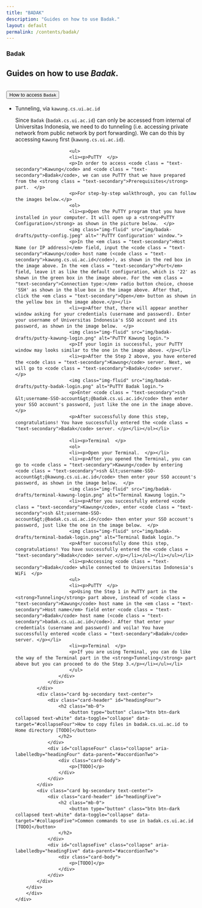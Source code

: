 ```yaml
---
title: "BADAK"
description: "Guides on how to use Badak."
layout: default
permalink: /contents/badak/
---
```


<!-- Badak -->
<section class="content-section bg-alternative">
    <div class="container rounded-lg shadow-lg p-4">
        <div class="content-section-heading text-center">
        <h3 class="text-secondary mb-0" id="badak">Badak</h3>
        <h2 class="mb-5 text-white">Guides on how to use <em class = "text-secondary">Badak</em>.</h2>
        </div>      
        <div class="bs-example">
        <div class="accordion text-white" id="accordionTwo">
            <div class="card bg-secondary">
                <div class="card-header text-center" id="headingThree">
                    <h2 class="mb-0">
                        <button type="button" class="btn btn-dark text-white" data-toggle="collapse" data-target="#collapseThree">How to access <code class = "text-secondary">Badak</code></button>									
                    </h2>
                </div>
                <div id="collapseThree" class="collapse" aria-labelledby="headingThree" data-parent="#accordionTwo">
                    <div class="card-body">
                        <ul>
                        <li><p>Tunneling, via <code class = "text-secondary">kawung.cs.ui.ac.id</code>  </p>  
                        <p>Since <code class = "text-secondary">Badak</code> (<code class = "text-secondary">badak.cs.ui.ac.id</code>) can only be accessed from internal of Universitas Indonesia, we need to do tunneling (i.e. accessing private network from public network by port forwarding). We can do this by accessing <code class = "text-secondary">Kawung</code> first (<code class = "text-secondary">kawung.cs.ui.ac.id</code>). </p>
                        
                        <ul>
                        <li><p>PuTTY  </p>  
                        <p>In order to access <code class = "text-secondary">Kawung</code> and <code class = "text-secondary">Badak</code>, we can use PuTTY that we have prepared from the <strong class = "text-secondary">Prerequisites</strong> part.  </p>  
                        <p>For step-by-step walkthrough, you can follow the images below.</p>  
                        <ol>
                        <li><p>Open the PuTTY program that you have installed in your computer. It will open up a <strong>PuTTY Configuration</strong> as shown in the picture below.  </p>  
                        <img class="img-fluid" src="img/badak-drafts/putty-config.jpeg" alt="'PuTTY Configuration' window.">
                        <p>In the <em class = "text-secondary">Host Name (or IP address)</em> field, input the <code class = "text-secondary">Kawung</code> host name (<code class = "text-secondary">kawung.cs.ui.ac.id</code>), as shown in the red box in the image above. In the <em class = "text-secondary">Port</em> field, leave it as like the default configuration, which is '22' as shown in the green box in the image above. For the <em class = "text-secondary">Connection type:</em> radio button choice, choose 'SSH' as shown in the blue box in the image above. After that, click the <em class = "text-secondary">Open</em> button as shown in the yellow box in the image above.</p></li>  
                        <li><p>After that, there will appear another window asking for your credentials (username and password). Enter your username of Universitas Indonesia's SSO account and its password, as shown in the image below.  </p>  
                        <img class="img-fluid" src="img/badak-drafts/putty-kawung-login.png" alt="PuTTY Kawung login.">  
                        <p>If your login is successful, your PuTTY window may looks similar to the one in the image above. </p></li>  
                        <li><p>After the Step 2 above, you have entered the <code class = "text-secondary">Kawung</code> server. Next, we will go to <code class = "text-secondary">Badak</code> server.  </p>  
                        <img class="img-fluid" src="img/badak-drafts/putty-badak-login.png" alt="PuTTY Badak login.">
                        <p>Enter <code class = "text-secondary">ssh &lt;username-SSO-account&gt;@badak.cs.ui.ac.id</code> then enter your SSO account's password, just like the one in the image above.  </p>  
                        <p>After successfully done this step, congratulations! You have successfully entered the <code class = "text-secondary">Badak</code> server. </p></li></ol></li>
                        
                        <li><p>Terminal  </p>  
                        <ol>
                        <li><p>Open your Terminal.  </p></li>
                        <li><p>After you opened the Terminal, you can go to <code class = "text-secondary">Kawung</code> by entering <code class = "text-secondary">ssh &lt;username-SSO-account&gt;@kawung.cs.ui.ac.id</code> then enter your SSO account's password, as shown in the image below.  </p>  
                        <img class="img-fluid" src="img/badak-drafts/terminal-kawung-login.png" alt="Terminal Kawung login.">
                        <li><p>After you successfully entered <code class = "text-secondary">Kawung</code>, enter <code class = "text-secondary">ssh &lt;username-SSO-account&gt;@badak.cs.ui.ac.id</code> then enter your SSO account's password, just like the one in the image below.  </p>  
                        <img class="img-fluid" src="img/badak-drafts/terminal-badak-login.png" alt="Terminal Badak login.">
                        <p>After successfully done this step, congratulations! You have successfully entered the <code class = "text-secondary">Badak</code> server.</p></li></ol></li></ul></li>  
                        <li><p>Accessing <code class = "text-secondary">Badak</code> while connected to Universitas Indonesia's WiFi  </p>  
                        <ul>
                        <li><p>PuTTY  </p>  
                        <p>Using the Step 1 in PuTTY part in the <strong>Tunneling</strong> part above, instead of <code class = "text-secondary">Kawung</code> host name in the <em class = "text-secondary">Host name</em> field enter <code class = "text-secondary">Badak</code> host name (<code class = "text-secondary">badak.cs.ui.ac.id</code>). After that enter your credentials (username and password) and voila! You have successfully entered <code class = "text-secondary">Badak</code> server. </p></li>  
                        <li><p>Terminal  </p>  
                        <p>If you are using Terminal, you can do like the way of the Terminal part in the <strong>Tunneling</strong> part above but you can proceed to do the Step 3.</p></li></ul></li>
                        </ul>
                    </div>
                </div>
            </div>
            <div class="card bg-secondary text-center">
                <div class="card-header" id="headingFour">
                    <h2 class="mb-0">
                        <button type="button" class="btn btn-dark collapsed text-white" data-toggle="collapse" data-target="#collapseFour">How to copy files in badak.cs.ui.ac.id to Home directory [TODO]</button>
                    </h2>
                </div>
                <div id="collapseFour" class="collapse" aria-labelledby="headingFour" data-parent="#accordionTwo">
                    <div class="card-body">
                        <p>[TODO]</p>
                    </div>
                </div>
            </div>
            <div class="card bg-secondary text-center">
                <div class="card-header" id="headingFive">
                    <h2 class="mb-0">
                        <button type="button" class="btn btn-dark collapsed text-white" data-toggle="collapse" data-target="#collapseFive">Common commands to use in badak.cs.ui.ac.id [TODO]</button>
                    </h2>
                </div>
                <div id="collapseFive" class="collapse" aria-labelledby="headingFive" data-parent="#accordionTwo">
                    <div class="card-body">
                        <p>[TODO]</p>
                    </div>
                </div>
            </div>
        </div>
        </div>
    </div>
</section>

